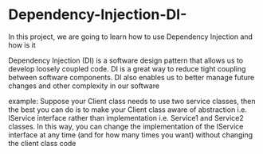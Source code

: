 # Dependency-Injection-DI-
In this project, we are going to learn how to use Dependency Injection and how is it

Dependency Injection (DI) is a software design pattern that allows us to develop loosely coupled code.
DI is a great way to reduce tight coupling between software components.
DI also enables us to better manage future changes and other complexity in our software

example:
Suppose your Client class needs to use two service classes, then the best you can do is to make your Client class aware of abstraction i.e. IService interface rather than implementation i.e. Service1 and Service2 classes. In this way, you can change the implementation of the IService interface at any time (and for how many times you want) without changing the client class code
